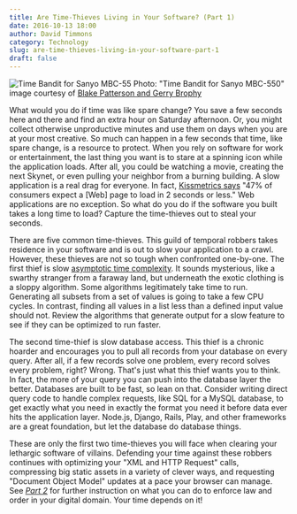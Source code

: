 ```yaml
---
title: Are Time-Thieves Living in Your Software? (Part 1)
date: 2016-10-13 18:00
author: David Timmons
category: Technology
slug: are-time-thieves-living-in-your-software-part-1
draft: false
---
```


![Time Bandit for Sanyo MBC-55][1]
<span class="img-caption">
  Photo: "Time Bandit for Sanyo MBC-550" image courtesy of
  [Blake Patterson and Gerry Brophy][2]
</span>

What would you do if time was like spare change? You save a few seconds
here and there and find an extra hour on Saturday afternoon. Or, you
might collect otherwise unproductive minutes and use them on days when
you are at your most creative. So much can happen in a few seconds that
time, like spare change, is a resource to protect. When you rely on
software for work or entertainment, the last thing you want is to stare
at a spinning icon while the application loads. After all, you could be
watching a movie, creating the next Skynet, or even pulling your
neighbor from a burning building. A slow application is a real drag for
everyone. In fact, [Kissmetrics says][3] "47% of consumers expect a
\[Web\] page to load in 2 seconds or less." Web applications are no
exception. So what do you do if the software you built takes a long
time to load? Capture the time-thieves out to steal your seconds.

There are five common time-thieves. This guild of temporal robbers takes
residence in your software and is out to slow your application to a
crawl. However, these thieves are not so tough when confronted
one-by-one. The first thief is slow [asymptotic time complexity][4]. It
sounds mysterious, like a swarthy stranger from a faraway land, but
underneath the exotic clothing is a sloppy algorithm. Some algorithms
legitimately take time to run. Generating all subsets from a set of
values is going to take a few CPU cycles. In contrast, finding all
values in a list less than a defined input value should not. Review the
algorithms that generate output for a slow feature to see if they can be
optimized to run faster.

The second time-thief is slow database access. This thief is a chronic
hoarder and encourages you to pull all records from your database on
every query. After all, if a few records solve one problem, every record
solves every problem, right? Wrong. That's just what this thief wants
you to think. In fact, the more of your query you can push into the
database layer the better. Databases are built to be fast, so lean on
that. Consider writing direct query code to handle complex requests,
like SQL for a MySQL database, to get exactly what you need in exactly
the format you need it before data ever hits the application layer.
Node.js, Django, Rails, Play, and other frameworks are a great
foundation, but let the database do database things.

These are only the first two time-thieves you will face when clearing
your lethargic software of villains. Defending your time against these
robbers continues with optimizing your "XML and HTTP Request" calls,
compressing big static assets in a variety of clever ways, and
requesting "Document Object Model" updates at a pace your browser can
manage. See *[Part 2][5]* for further instruction on what you can do
to enforce law and order in your digital domain. Your time depends
on it!


[1]: {{rootPath}}images/2016/11/time-thieves-pt1.jpg
  "I see two time-thieves in the corner up to no good!"

[2]: https://www.flickr.com/photos/blakespot/8613889824
  "View the original photo on Flickr."

[3]: https://blog.kissmetrics.com/loading-time/
  "Visit blog.kissmetrics.com."

[4]: http://discrete.gr/complexity/
  "Visit discrete.gr."

[5]: {{rootPath}}are-time-thieves-living-in-your-software-part-2/
  "Are Time-Thieves Living in Your Software? (Part 2)"

